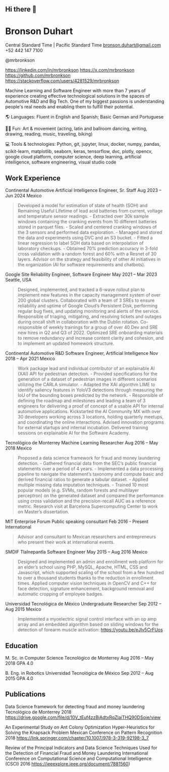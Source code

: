 ## Hi there 👋

<!--
**mrbronkson/mrbronkson** is a ✨ _special_ ✨ repository because its `README.md` (this file) appears on your GitHub profile.

Here are some ideas to get you started:

- 🔭 I’m currently working on ...
- 🌱 I’m currently learning ...
- 👯 I’m looking to collaborate on ...
- 🤔 I’m looking for help with ...
- 💬 Ask me about ...
- 📫 How to reach me: ...
- 😄 Pronouns: ...
- ⚡ Fun fact: ...
-->

# Bronson Duhart

Central Standard Time | Pacific Standard Time
bronson.duhart@gmail.com
+52 442 147 7100

@mrbronkson

https://linkedin.com/in/mrbronkson
https://x.com/mrbronkson
https://github.com/mrbronkson
https://stackoverflow.com/users/4281529/mrbronkson

Machine Learning and Software Engineer with more than 7 years of experience creating effective technological solutions in the spaces of Automotive R&D and Big Tech. One of my biggest passions is understanding people's real needs and enabling them to fulfill their potential.

🌎 Languages: Fluent in English and Spanish; Basic German and Portuguese

🕺🏻 Fun: Art & movement (acting, latin and ballroom dancing, writing, drawing, reading, music, traveling, biking)

💻 Tools & technologies: Python, git, jupyter, linux, docker, numpy, pandas, scikit-learn, matplotlib, seaborn, keras, tensorflow, dvc, plotly, opencv, google cloud platform, computer science, deep learning, artificial intelligence, software engineering, visual studio code

## Work Experience

Continental Automotive
Artificial Intelligence Engineer, Sr. Staff
Aug 2023 – Jun 2024
Mexico

> Developed a model for estimation of state of health (SOH) and Remaining Useful Lifetime of lead acid batteries from current, voltage and temperature sensor readings.
	- Extracted over 30k sample windows containing the cranking events from 10 different batteries stored in parquet files.
	- Scaled and centered cranking windows of the 3 sensors and performed data exploration.
	- Managed and stored the data and experiments using DVC and an S3 bucket.
	- Fitted a linear regression to label SOH data based on interpolation of laboratory checkups.
	- Obtained 70% prediction accuracy in 3-fold cross validation with a random forest and 60% with a Resnet of 30 layers.
> Advisor on the strategy and feasibility of other AI initiatives in the organization (AI for software requirements and chatbots).

Google
Site Reliability Engineer, Software Engineer
May 2021 – Mar 2023
Seattle, USA

> Designed, implemented, and tracked a 6-wave rollout plan to implement new features in the capacity management system of over 200 global clusters.
> Collaborated with a team of 3 SREs to ensure reliability and uptime of Google Cloud’s Persistent Disk, performing regular bug fixes, and updating monitoring and alerts of the service.
> Responsible of triaging, mitigating, and resolving tickets and outages during oncall shift in collaboration with the Dublin rotation.
> Co-responsible of weekly trainings for a group of over 40 Dev and SRE new hires in Q2 and Q3 of 2022.
> Optimized SRE onboarding materials to remove redundancy and increase content clarity and cohesion, and to implement an updated homework structure.

Continental Automotive
R&D Software Engineer, Artificial Intelligence
Nov 2018 – Apr 2021
Mexico

> Work package lead and individual contributor of an explainable AI (XAI) API for pedestrian detection.
	- Provided specifications for the generation of a dataset of pedestrian images in different scenarios utilizing the CARLA simulator.
	- Adapted the XAI algorithm LIME to identify saliency features in YoloV3 detections through measuring the IoU of the bounding boxes predicted by the network.
	- Responsible of defining the roadmap and milestones and leading a team of 3 engineers for delivering a proof of concept of a usable API for internal automotive applications.
> Kickstarted the AI Community MX with over 30 developers working across 3 locations, holding quarterly meetups, and coordinating the online interactions.
> Advised innovation programs for external startups and internal incubation.
> Delivered training sessions on explainable AI for the Software Academy.

Tecnológico de Monterrey
Machine Learning Researcher
Aug 2016 – May 2018
Mexico

> Proposed a data science framework for fraud and money laundering detection.
	- Gathered financial data from the SEC’s public financial statements over a period of 4 years.
	- Implemented a data processing pipeline to navigate the statement’s taxonomy and compute basic and derived financial ratios to generate a tabular dataset.
	- Applied multiple missing data imputation techniques.
	- Trained 10 most popular models (e.g. SVMs, random forests and multilayer perceptron) on the generated dataset and compared the performance using cross validation and the precision-recall AUC as a reference metric.
> Research visit at Barcelona Supercomputing Center to work on Master’s dissertation.

MIT Enterprise Forum
Public speaking consultant
Feb 2016 - Present
International

> Advisor and consultant to Mexican researchers and entrepreneurs who present their work at international events.

SMDIF Tlalnepantla
Software Engineer
May 2015 – Aug 2016
Mexico

> Designed and implemented an admin and enrollment web platform for an elder’s school using PHP, MySQL, Apache, HTML, CSS and Javascript, which supported scaling of the school from a few hundred to over a thousand students thanks to the reduction in enrollment times.
> Applied computer vision techniques in OpenCV and C++ for face detection, signature enhancement, background removal and automatic cropping of employee badges.

Universidad Tecnológica de México
Undergraduate Researcher
Sep 2012 – Aug 2015
Mexico

> Implemented a myoelectric signal control interface with an op amp array and an embedded algorithm based on sliding windows for the detection of forearm muscle activation: https://youtu.be/eJIv5CrFUos

## Education

M. Sc. in Computer Science
Tecnológico de Monterrey
Aug 2016 – May 2018
GPA 4.0

B. Eng. in Robotics
Universidad Tecnológica de México
Sep 2012 – Aug 2015
GPA 4.0

## Publications

Data Science framework for detecting fraud and money laundering
Tecnológico de Monterrey
2018
https://drive.google.com/file/d/10V_tEuf4zzBiAdtxRqZlaiTHQ90DSoie/view

An Experimental Study on Ant Colony Optimization Hyper-Heuristics for Solving the Knapsack Problem
Mexican Conference on Pattern Recognition
2018
https://link.springer.com/chapter/10.1007/978-3-319-92198-3_7

Review of the Principal Indicators and Data Science Techniques Used for the Detection of Financial Fraud and Money Laundering
International Conference on Computational Science and Computational Intelligence (CSCI)
2016
https://ieeexplore.ieee.org/document/7881560)
